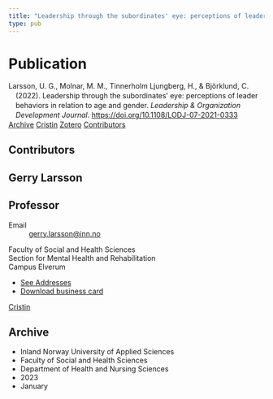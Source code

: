 ```yaml
---
title: "Leadership through the subordinates' eye: perceptions of leader behaviors in relation to age and gender"
type: pub
---
```

<h1>Publication</h1>
<article id="csl-bib-container-JNPAUCWN" class="csl-bib-container">
  <div class="csl-bib-body" style="line-height: 1.35; padding-left: 1em; text-indent:-1em;">
  <div class="csl-entry">Larsson, U. G., Molnar, M. M., Tinnerholm Ljungberg, H., &amp; Bj&#xF6;rklund, C. (2022). Leadership through the subordinates&#x2019; eye: perceptions of&#xA0;leader behaviors in relation to&#xA0;age and gender. <i>Leadership &amp; Organization Development Journal</i>. <a href="https://doi.org/10.1108/LODJ-07-2021-0333">https://doi.org/10.1108/LODJ-07-2021-0333</a></div>
</div>
  <div class="csl-bib-buttons">
    <a href="#taxonomy-article-JNPAUCWN" class="csl-bib-button">Archive</a>
    <a href="https://app.cristin.no/results/show.jsf?id=2100244" alt="Cristin URL" class="csl-bib-button">Cristin</a>
    <a href="http://zotero.org/groups/5022929/items/JNPAUCWN" alt="Zotero URL" class="csl-bib-button">Zotero</a>
    <a href="#contributors-article-JNPAUCWN" class="csl-bib-button">Contributors</a>
  </div>
  <div id="csl-bib-meta-container-JNPAUCWN"></div>
</article>
<div id="csl-bib-meta-JNPAUCWN" class="csl-bib-meta">
  <article id="contributors-article-JNPAUCWN" class="contributors-article">
    <h1>Contributors</h1>
    <div class="personas">
<div class="vrtx-hinn-person-card">
<div class="photo">
<i class="lar la-user-circle missing-person"></i>
</div>
<div class="info">
<hgroup><h1>Gerry Larsson</h1>
<h2>Professor</h2>
</hgroup><dl>
<dt>Email</dt>
<dd>
<a href="mailto:gerry.larsson@inn.no">gerry.larsson@inn.no</a>
</dd>
</dl>
<p>
Faculty of Social and Health Sciences<br>
Section for Mental Health and Rehabilitation<br>
Campus Elverum
</p>
<ul class="vrtx-hinn-links">
<li><a href="https://www.inn.no/english/find-an-employee/gerry-larsson.html#vrtx-hinn-addresses">See Addresses</a></li>
<li><a href="https://www.inn.no/english/find-an-employee/gerry-larsson.html?vrtx=vcf">Download business card</a></li>
</ul>
</div>
</div>
<a href="https://app.cristin.no/persons/show.jsf?id=50941" alt="Cristin URL" class="personas-cristin">Cristin</a>
</div>
  </article>
  <article id="taxonomy-article-JNPAUCWN" class="taxonomy-article">
    <h1>Archive</h1>
    <ul>
      <li>Inland Norway University of Applied Sciences</li>
      <li>Faculty of Social and Health Sciences</li>
      <li>Department of Health and Nursing Sciences</li>
      <li>2023</li>
      <li>January</li>
    </ul>
  </article>
</div>

